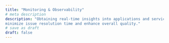 ```yaml
---
title: "Monitoring & Observability"
# meta description
description: "Obtaining real-time insights into applications and services to
minimize issue resolution time and enhance overall quality."
# save as draft
draft: false
---
```

